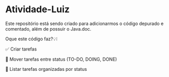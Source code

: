 # Atividade-Luiz
Este repositório está sendo criado para adicionarmos  o  código depurado e comentado, além de possuir o Java.doc.


Oque este código faz?💡❕


✅ Criar tarefas

🔄 Mover tarefas entre status (TO-DO, DOING, DONE)

📌 Listar tarefas organizadas por status


